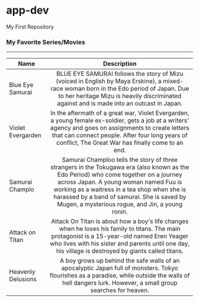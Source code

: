 # app-dev
My First Repository
### My Favorite Series/Movies
---
| Name | Description |
| ----------- | :---: |
| Blue Eye Samurai | BLUE EYE SAMURAI follows the story of Mizu (voiced in English by Maya Erskine), a mixed-race woman born in the Edo period of Japan. Due to her heritage Mizu is heavily discriminated against and is made into an outcast in Japan. |
| Violet Evergarden | In the aftermath of a great war, Violet Evergarden, a young female ex-soldier, gets a job at a writers' agency and goes on assignments to create letters that can connect people. After four long years of conflict, The Great War has finally come to an end. |
| Samurai Champlo | Samurai Champloo tells the story of three strangers in the Tokugawa era (also known as the Edo Period) who come together on a journey across Japan. A young woman named Fuu is working as a waitress in a tea shop when she is harassed by a band of samurai. She is saved by Mugen, a mysterious rogue, and Jin, a young ronin. |
| Attack on Titan | Attack On Titan is about how a boy's life changes when he loses his family to titans. The main protagonist is a 15-year-old named Eren Yeager who lives with his sister and parents until one day, his village is destroyed by giants called titans. |
| Heavenly Delusions | A boy grows up behind the safe walls of an apocalyptic Japan full of monsters. Tokyo flourishes as a paradise, while outside the walls of hell dangers lurk. However, a small group searches for heaven. |

